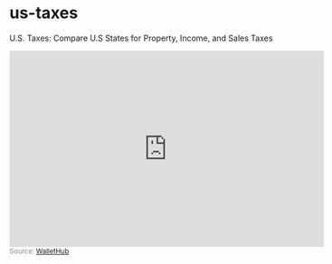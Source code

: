 # us-taxes
U.S. Taxes: Compare U.S States for Property, Income, and Sales Taxes

<iframe src="https://cdn.wallethub.com/wallethub/embed/20494/geochart-2024.html" width="556" height="347" frameBorder="0" scrolling="no"></iframe><div style="width:556px;font-size:12px;color:#888;">Source: <a href="https://wallethub.com/edu/states-with-highest-lowest-tax-burden/20494">WalletHub</a></div>
